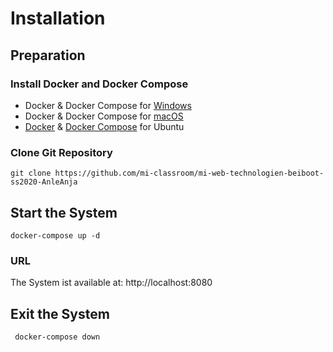 # Installation
## Preparation
### Install Docker and Docker Compose
* Docker & Docker Compose for [Windows](https://docs.docker.com/docker-for-windows/install/)
* Docker & Docker Compose for [macOS](https://docs.docker.com/docker-for-mac/install/)
* [Docker](https://docs.docker.com/install/linux/docker-ce/ubuntu/) & [Docker Compose](https://docs.docker.com/compose/install/#install-compose) for Ubuntu
  
### Clone Git Repository
`git clone https://github.com/mi-classroom/mi-web-technologien-beiboot-ss2020-AnleAnja`

## Start the System
        
    docker-compose up -d 
    
### URL
The System ist available at: http://localhost:8080
    
## Exit the System
    
     docker-compose down
    
